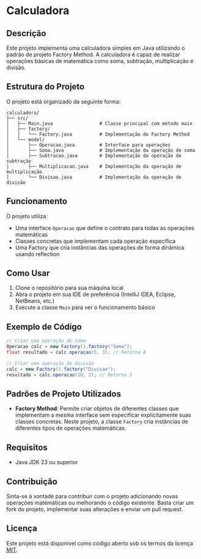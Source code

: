 # Calculadora

## Descrição
Este projeto implementa uma calculadora simples em Java utilizando o padrão de projeto Factory Method. A calculadora é capaz de realizar operações básicas de matemática como soma, subtração, multiplicação e divisão.

## Estrutura do Projeto
O projeto está organizado da seguinte forma:

```
calculadora/
├── src/
│   ├── Main.java                 # Classe principal com método main
│   ├── factory/
│   │   └── Factory.java          # Implementação do Factory Method
│   └── model/
│       ├── Operacao.java         # Interface para operações
│       ├── Soma.java             # Implementação da operação de soma
│       ├── Subtracao.java        # Implementação da operação de subtração
│       ├── Multiplicacao.java    # Implementação da operação de multiplicação
│       └── Divisao.java          # Implementação da operação de divisão
```

## Funcionamento
O projeto utiliza:
- Uma interface `Operacao` que define o contrato para todas as operações matemáticas
- Classes concretas que implementam cada operação específica
- Uma Factory que cria instâncias das operações de forma dinâmica usando reflection

## Como Usar
1. Clone o repositório para sua máquina local
2. Abra o projeto em sua IDE de preferência (IntelliJ IDEA, Eclipse, NetBeans, etc.)
3. Execute a classe `Main` para ver o funcionamento básico

## Exemplo de Código
```java
// Criar uma operação de soma
Operacao calc = new Factory().factory("Soma");
float resultado = calc.operacao(5, 3); // Retorna 8

// Criar uma operação de divisão
calc = new Factory().factory("Divisao");
resultado = calc.operacao(10, 2); // Retorna 5
```

## Padrões de Projeto Utilizados
- **Factory Method**: Permite criar objetos de diferentes classes que implementam a mesma interface sem especificar explicitamente suas classes concretas. Neste projeto, a classe `Factory` cria instâncias de diferentes tipos de operações matemáticas.

## Requisitos
- Java JDK 23 ou superior

## Contribuição
Sinta-se à vontade para contribuir com o projeto adicionando novas operações matemáticas ou melhorando o código existente. Basta criar um fork do projeto, implementar suas alterações e enviar um pull request.

## Licença
Este projeto está disponível como código aberto sob os termos da licença [MIT](https://opensource.org/licenses/MIT).
